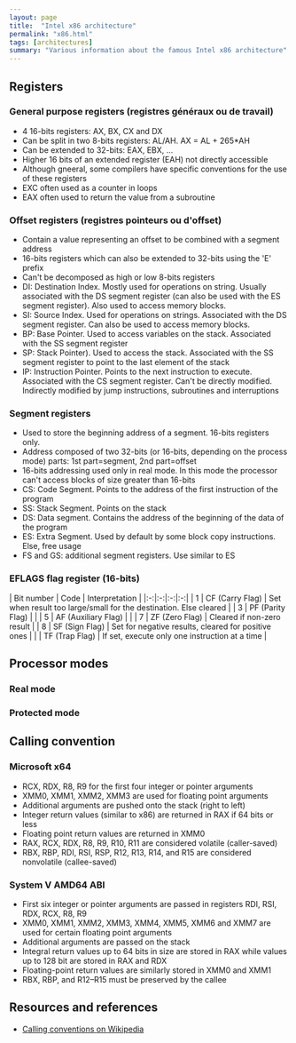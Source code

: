 ```yaml
---
layout: page
title:  "Intel x86 architecture"
permalink: "x86.html"
tags: [architectures]
summary: "Various information about the famous Intel x86 architecture"
---
```



## Registers
### General purpose registers (registres généraux ou de travail)
* 4 16-bits registers: AX, BX, CX and DX
* Can be split in two 8-bits registers: AL/AH. AX = AL + 265*AH
* Can be extended to 32-bits: EAX, EBX, ...
* Higher 16 bits of an extended register (EAH) not directly accessible
* Although gneeral, some compilers have specific conventions for the use of these
  registers
* EXC often used as a counter in loops
* EAX often used to return the value from a subroutine

### Offset registers (registres pointeurs ou d'offset)
* Contain a value representing an offset to be combined with a segment address
* 16-bits registers which can also be extended to 32-bits using the 'E' prefix
* Can't be decomposed as high or low 8-bits registers
* DI: Destination Index. Mostly used for operations on string. Usually associated
with the DS segment register (can also be used with the ES segment register).
Also used to access memory blocks.
* SI: Source Index. Used for operations on strings. Associated with the DS
segment register. Can also be used to access memory blocks.
* BP: Base Pointer. Used to access variables on the stack. Associated with the
SS segment register
* SP: Stack Pointer). Used to access the stack. Associated with the
SS segment register to point to the last element of the stack
* IP: Instruction Pointer. Points to the next instruction to execute. Associated
with the CS segment register. Can't be directly modified. Indirectly modified by
jump instructions, subroutines and interruptions

### Segment registers
* Used to store the beginning address of a segment. 16-bits registers only.
* Address composed of two 32-bits (or 16-bits, depending on the process mode)
 parts: 1st part=segment, 2nd part=offset
* 16-bits addressing used only in real mode. In this mode the processor can't
access blocks of size greater than 16-bits
* CS: Code Segment. Points to the address of the first instruction of the program
* SS: Stack Segment. Points on the stack
* DS: Data segment. Contains the address of the beginning of the data of the
program
* ES: Extra Segment. Used by default by some block copy instructions.
Else, free usage
* FS and GS: additional segment registers. Use similar to ES



### EFLAGS flag register (16-bits)

| Bit number | Code | Interpretation |
|:-:|:-:|:-:|:-:|
| 1 | CF (Carry Flag)       | Set when result too large/small for the destination. Else cleared |
| 3 | PF (Parity Flag)      | |
| 5 | AF (Auxiliary Flag)   | |
| 7 | ZF (Zero Flag)        | Cleared if non-zero result |
| 8 | SF (Sign Flag)        | Set for negative results, cleared for positive ones |
|   | TF (Trap Flag)        | If set, execute only one instruction at a time |


## Processor modes
### Real mode
### Protected mode


## Calling convention
### Microsoft x64
* RCX, RDX, R8, R9 for the first four integer or pointer arguments
* XMM0, XMM1, XMM2, XMM3 are used for floating point arguments
* Additional arguments are pushed onto the stack (right to left)
* Integer return values (similar to x86) are returned in RAX if 64 bits or less
* Floating point return values are returned in XMM0
* RAX, RCX, RDX, R8, R9, R10, R11 are considered volatile (caller-saved)
* RBX, RBP, RDI, RSI, RSP, R12, R13, R14, and R15 are considered nonvolatile (callee-saved)


### System V AMD64 ABI
* First six integer or pointer arguments are passed in registers RDI, RSI, RDX, RCX, R8, R9
* XMM0, XMM1, XMM2, XMM3, XMM4, XMM5, XMM6 and XMM7 are used for certain floating point arguments
* Additional arguments are passed on the stack
* Integral return values up to 64 bits in size are stored in RAX while values up to 128 bit are stored in RAX and RDX
* Floating-point return values are similarly stored in XMM0 and XMM1
* RBX, RBP, and R12–R15 must be preserved by the callee


## Resources and references
* [Calling conventions on Wikipedia](https://en.wikipedia.org/wiki/X86_calling_conventions#List_of_x86_calling_conventions)

